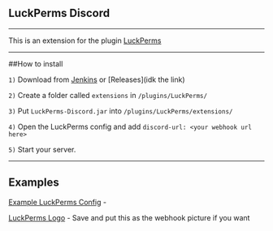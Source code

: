 ## LuckPerms Discord

---

This is an extension for the plugin [LuckPerms](https://luckperms.net/)

---
##How to install

`1)` Download from [Jenkins](https://ci.deltapvp.net/job/luckpermsdiscord) or [Releases](idk the link)

`2)` Create a folder called `extensions` in `/plugins/LuckPerms/`

`3)` Put `LuckPerms-Discord.jar` into `/plugins/LuckPerms/extensions/`

`4)` Open the LuckPerms config and add `discord-url: <your webhook url here>`

`5)` Start your server.

---
## Examples

[Example LuckPerms Config](https://) - 

[LuckPerms Logo](https://luckperms.net/logo.svg) - Save and put this as the webhook picture if you want